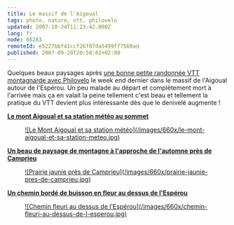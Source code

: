 ```yaml
---
title: Le massif de l'Aigoual
tags: photo, nature, vtt, philovelo
updated: 2007-10-24T11:23:42.000Z
lang: fr
node: 66283
remoteId: e5227bbf41ccf26f07da5499ff7568ad
published: 2007-09-20T20:58:02+02:00
---
```

 
Quelques beaux paysages après [une bonne petite randonnée VTT montagnarde avec Philovelo](http://philovelo3.free.fr/Sorties/PB00020-esperou-camp.htm) le week end dernier dans le massif de l'Aigoual autour de l'Espérou. Un peu malade au départ et complètement mort à l'arrivée mais ça en valait la peine tellement c'est beau et tellement la pratique du VTT devient plus intéressante dès que le denivelé augmente !

 
**[Le mont Aigoual et sa station météo au sommet](/images/le-mont-aigoual-et-sa-station-meteo.jpg)**

 


<figure class="object-center"><a href="/images/le-mont-aigoual-et-sa-station-meteo.jpg">![Le Mont Aigoual et sa station météo](/images/660x/le-mont-aigoual-et-sa-station-meteo.jpg)
</a></figure>




 
**[Un beau de paysage de montagne à l'approche de l'automne près de Camprieu](/images/prairie-jaunie-pres-de-camprieu.jpg)**

 


<figure class="object-center"><a href="/images/prairie-jaunie-pres-de-camprieu.jpg">![Prairie jaunie près de Camprieu](/images/660x/prairie-jaunie-pres-de-camprieu.jpg)
</a></figure>




 
**[Un chemin bordé de buisson en fleur au dessus de l'Espérou](/images/chemin-fleuri-au-dessus-de-l-esperou.jpg)**

 


<figure class="object-center"><a href="/images/chemin-fleuri-au-dessus-de-l-esperou.jpg">![Chemin fleuri au dessus de l'Espérou](/images/660x/chemin-fleuri-au-dessus-de-l-esperou.jpg)
</a></figure>




